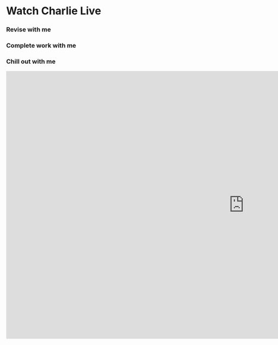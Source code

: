 # Watch Charlie Live
### Revise with me
### Complete work with me
### Chill out with me

<iframe src="https://player.twitch.tv/?channel=livecharliej&parent=https://charliejanelive.github.io" frameborder="0" allowfullscreen="true" scrolling="no" height="720" width="1280"></iframe>
